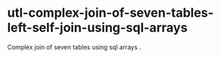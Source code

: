 # utl-complex-join-of-seven-tables-left-self-join-using-sql-arrays
Complex join of seven tables using sql arrays .
